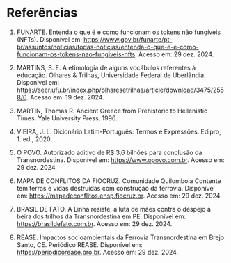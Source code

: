 # Referências
1. FUNARTE. Entenda o que é e como funcionam os tokens não fungíveis (NFTs). Disponível em: https://www.gov.br/funarte/pt-br/assuntos/noticias/todas-noticias/entenda-o-que-e-e-como-funcionam-os-tokens-nao-fungiveis-nfts. Acesso em: 29 dez. 2024.

2. MARTINS, S. E. A etimologia de alguns vocábulos referentes à educação. Olhares & Trilhas, Universidade Federal de Uberlândia. Disponível em: https://seer.ufu.br/index.php/olharesetrilhas/article/download/3475/2558/0. Acesso em: 19 dez. 2024.

3. MARTIN, Thomas R. Ancient Greece from Prehistoric to Hellenistic Times. Yale University Press, 1996.

4. VIEIRA, J. L. Dicionário Latim-Português: Termos e Expressões. Edipro, 1. ed., 2020.

5. O POVO. Autorizado aditivo de R$ 3,6 bilhões para conclusão da Transnordestina. Disponível em: https://www.opovo.com.br. Acesso em: 29 dez. 2024.

6. MAPA DE CONFLITOS DA FIOCRUZ. Comunidade Quilombola Contente tem terras e vidas destruídas com construção da ferrovia. Disponível em: https://mapadeconflitos.ensp.fiocruz.br. Acesso em: 29 dez. 2024.

7. BRASIL DE FATO. A Linha resiste: a luta de mães contra o despejo à beira dos trilhos da Transnordestina em PE. Disponível em: https://brasildefato.com.br. Acesso em: 29 dez. 2024.

8. REASE. Impactos socioambientais da Ferrovia Transnordestina em Brejo Santo, CE. Periódico REASE. Disponível em: https://periodicorease.pro.br. Acesso em: 29 dez. 2024.
